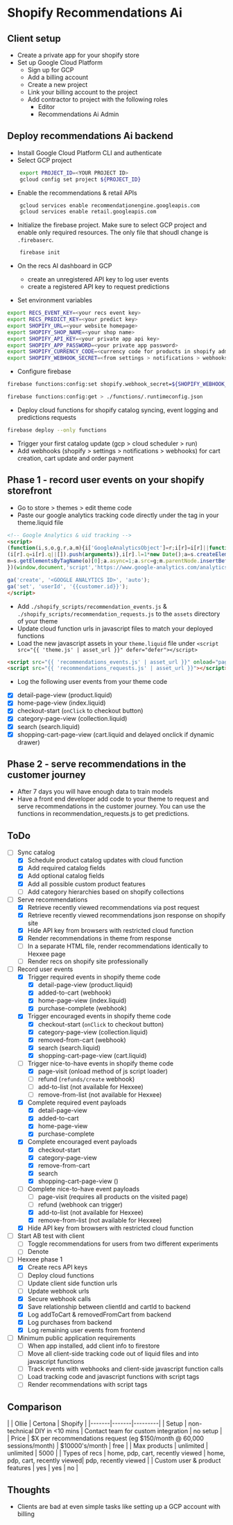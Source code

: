 # Shopify Recommendations Ai

## Client setup

- Create a private app for your shopify store
- Set up Google Cloud Platform
    - Sign up for GCP
    - Add a billing account
    - Create a new project
    - Link your billing account to the project
    - Add contractor to project with the following roles
        - Editor
        - Recommendations Ai Admin

## Deploy recommendations Ai backend

- Install Google Cloud Platform CLI and authenticate
- Select GCP project

```bash
    export PROJECT_ID=<YOUR PROJECT ID>
    gcloud config set project ${PROJECT_ID}
```

- Enable the recommendations & retail APIs

```bash
    gcloud services enable recommendationengine.googleapis.com
    gcloud services enable retail.googleapis.com
```

- Initialize the firebase project. Make sure to select GCP project and enable only required resources. The only file that shoudl change is `.firebaserc`.

```bash
    firebase init
```

- On the recs AI dashboard in GCP
    - create an unregistered API key to log user events
    - create a registered API key to request predictions

- Set environment variables

```bash
export RECS_EVENT_KEY=<your recs event key>
export RECS_PREDICT_KEY=<your predict key>
export SHOPIFY_URL=<your website homepage>
export SHOPIFY_SHOP_NAME=<your shop name>
export SHOPIFY_API_KEY=<your private app api key>
export SHOPIFY_APP_PASSWORD=<your private app password>
export SHOPIFY_CURRENCY_CODE=<currency code for products in shopify admin console>
export SHOPIFY_WEBHOOK_SECRET=<from settings > notifications > webhooks>
```

- Configure firebase

```bash
firebase functions:config:set shopify.webhook_secret=${SHOPIFY_WEBHOOK_SECRET} shopify.currency_code=${SHOPIFY_CURRENCY_CODE} shopify.url=${SHOPIFY_URL} shopify.shop_name=${SHOPIFY_SHOP_NAME} shopify.api_key=${SHOPIFY_API_KEY} shopify.password=${SHOPIFY_APP_PASSWORD} recs.event_key=${RECS_EVENT_KEY} recs.predict_key=${RECS_PREDICT_KEY}

firebase functions:config:get > ./functions/.runtimeconfig.json
```

- Deploy cloud functions for shopify catalog syncing, event logging and predictions requests

```bash
firebase deploy --only functions
```

- Trigger your first catalog update (gcp > cloud scheduler > run)
- Add webhooks (shopify > settings > notifications > webhooks) for cart creation, cart update and order payment

## Phase 1 - record user events on your shopify storefront

- Go to store > themes > edit theme code
- Paste our google analytics tracking code directly under the <head> tag in your theme.liquid file

```html
<!-- Google Analytics & uid tracking -->
<script>
(function(i,s,o,g,r,a,m){i['GoogleAnalyticsObject']=r;i[r]=i[r]||function(){
(i[r].q=i[r].q||[]).push(arguments)},i[r].l=1*new Date();a=s.createElement(o),
m=s.getElementsByTagName(o)[0];a.async=1;a.src=g;m.parentNode.insertBefore(a,m)
})(window,document,'script','https://www.google-analytics.com/analytics.js','ga');

ga('create', '<GOOGLE ANALYTICS ID>', 'auto');
ga('set', 'userId', '{{customer.id}}');
</script>
```

- Add `./shopify_scripts/recommendation_events.js` & `./shopify_scripts/recommendation_requests.js` to the `assets` directory of your theme
- Update cloud function urls in javascript files to match your deployed functions
- Load the new javascript assets in your `theme.liquid` file under `<script src="{{ 'theme.js' | asset_url }}" defer="defer"></script>`

```html
<script src="{{ 'recommendations_events.js' | asset_url }}" onload="pageVisit()"></script>
<script src="{{ 'recommendations_requests.js' | asset_url }}"></script>
```
- Log the following user events from your theme code

- [x] detail-page-view (product.liquid)
- [x] home-page-view (index.liquid)
- [x] checkout-start (`onClick` to checkout button)
- [x] category-page-view (collection.liquid)
- [x] search (search.liquid)
- [x] shopping-cart-page-view (cart.liquid and delayed onclick if dynamic drawer)

## Phase 2 - serve recommendations in the customer journey

- After 7 days you will have enough data to train models
- Have a front end developer add code to your theme to request and serve recommendations in the customer journey. You can use the functions in recommendation_requests.js to get predictions.

## ToDo

- [ ] Sync catalog
    - [x] Schedule product catalog updates with cloud function
    - [x] Add required catalog fields
    - [x] Add optional catalog fields
    - [x] Add all possible custom product features
    - [ ] Add category hierarchies based on shopify collections
- [ ] Serve recommendations
    - [x] Retrieve recently viewed recommendations via post request
    - [x] Retrieve recently viewed recommendations json response on shopify site
    - [x] Hide API key from browsers with restricted cloud function
    - [x] Render recommendations in theme from response
    - [ ] In a separate HTML file, render recommendations identically to Hexxee page
    - [ ] Render recs on shopify site professionally
- [ ] Record user events
    - [x] Trigger required events in shopify theme code
        - [x] detail-page-view (product.liquid)
        - [x] added-to-cart (webhook)
        - [x] home-page-view (index.liquid)
        - [x] purchase-complete (webhook)
    - [x] Trigger encouraged events in shopify theme code
        - [x] checkout-start (`onClick` to checkout button)
        - [x] category-page-view (collection.liquid)
        - [x] removed-from-cart (webhook)
        - [x] search (search.liquid)
        - [x] shopping-cart-page-view (cart.liquid)
    - [ ] Trigger nice-to-have events in shopify theme code
        - [x] page-visit (onload method of js script loader)
        - [ ] refund (`refunds/create` webhook)
        - [ ] add-to-list (not available for Hexxee)
        - [ ] remove-from-list (not available for Hexxee)
    - [x] Complete required event payloads
        - [x] detail-page-view
        - [x] added-to-cart
        - [x] home-page-view
        - [x] purchase-complete
    - [x] Complete encouraged event payloads
        - [x] checkout-start
        - [x] category-page-view
        - [x] remove-from-cart
        - [x] search
        - [x] shopping-cart-page-view ()
    - [ ] Complete nice-to-have event payloads
        - [ ] page-visit (requires all products on the visited page)
        - [ ] refund (webhook can trigger)
        - [x] add-to-list (not available for Hexxee)
        - [x] remove-from-list (not available for Hexxee)
    - [x] Hide API key from browsers with restricted cloud function
- [ ] Start AB test with client
    - [ ] Toggle recommendations for users from two different experiments
    - [ ] Denote 
- [ ] Hexxee phase 1
    - [x] Create recs API keys
    - [ ] Deploy cloud functions
    - [ ] Update client side function urls
    - [ ] Update webhook urls
    - [x] Secure webhook calls
    - [x] Save relationship between clientId and cartId to backend
    - [x] Log addToCart & removedFromCart from backend
    - [x] Log purchases from backend
    - [x] Log remaining user events from frontend
- [ ] Minimum public application requirements
    - [ ] When app installed, add client info to firestore
    - [ ] Move all client-side tracking code out of liquid files and into javascript functions
    - [ ] Track events with webhooks and client-side javascript function calls
    - [ ] Load tracking code and javascript functions with script tags
    - [ ] Render recommendations with script tags

## Comparison

|       | Ollie | Certona | Shopify |
|-------|-------|---------|
| Setup | non-technical DIY in <10 mins | Contact team for custom integration | no setup |
| Price | $X per recommendations request (eg $150/month @ 60,000 sessions/month) | $10000's/month | free |
| Max products | unlimited | unlimited | 5000 |
| Types of recs | home, pdp, cart, recently viewed | home, pdp, cart, recently viewed| pdp, recently viewed |
| Custom user & product features | yes | yes | no |

## Thoughts

- Clients are bad at even simple tasks like setting up a GCP account with billing


